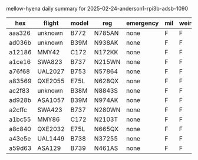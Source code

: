 mellow-hyena daily summary for 2025-02-24-anderson1-rpi3b-adsb-1090

|hex|flight|model|reg|emergency|mil|weirdo|
|--|--|--|--|--|--|--|
|aaa326|unknown|B772|N785AN|none|F|F|
|ad036b|unknown|B39M|N938AK|none|F|F|
|a12186|MMY42|C172|N172KK|none|F|F|
|a1ce16|SWA823|B737|N215WN|none|F|F|
|a76f68|UAL2027|B753|N57864|none|F|F|
|a83569|QXE2055|E75L|N628QX|none|F|F|
|ac2f83|unknown|B38M|N8843S|none|F|F|
|ad928b|ASA1057|B39M|N974AK|none|F|F|
|a2cffc|SWA423|B737|N280WN|none|F|F|
|a1bc55|MMY86|C172|N2103T|none|F|F|
|a8c840|QXE2032|E75L|N665QX|none|F|F|
|a43e5e|UAL1449|B738|N37255|none|F|F|
|a59d63|ASA129|B739|N461AS|none|F|F|
